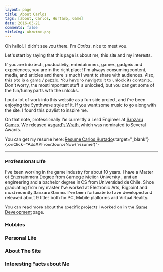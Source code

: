 ```yaml
---
layout: page
title: About Carlos
tags: [about, Carlos, Hurtado, Game]
date: 2016-03-21
comments: false
titleImg: aboutme.png
---
```

Oh hello!, I didn't see you there. I'm *Carlos*, nice to meet you.

Let's start by saying that this page is about me, this site and my interests.

 If you are into tech, productivity, entertainment, games, gadgets and experiences, you are in the right place!
I'm always consuming content, media, and articles and there is much I want to share with audiences.
Also, this site is a game / puzzle. You have to navigate it to unlock its contents... Don't worry, the most important stuff is unlocked, but you can get some of the fun/funny parts with the unlocks.


I put a lot of work into this website as a fun side project, and i've been enjoying the Synthwave style of it.
If you want some music to go along with the site, I found this playlist to inspire me.


On that note, professionally I'm currently a Lead Engineer at [Sanzaru Games](http://www.sanzarugames.com).
We released [Asgard's Wrath](https://www.carloshurtado.com/asgardwrath/), which was nominated to Several Awards.

You can get my resume here: [Resume Carlos Hurtado](https://www.carloshurtado.com/assets/ResumeCarlosHurtado2020.pdf){:target="_blank"}{:onClick="AddXPFromSourceNow('resume')"}


-------

### Professional Life
I've been working in the game industry for about 10 years. I have a Master of Entertainment Degree from Carnegie Mellon University , and an engineering and a bachelor degree in CS from Universidad de Chile. Since graduating from my master I've worked at Electronic Arts, Bigpoint and most recently Sanzaru Games.
I've been fortunate to have developed and released about 9 titles both for PC, Mobile platforms and Virtual Reality.

You can read more about the specific projects I worked on in the [Game Development]({{site.url}}/gamedev) page.

### Hobbies
<div id="secret_about_hobbies"></div>

### Personal Life
<div id="secret_about_personal"></div>

### About The Site
<div id="secret_about_site" ></div>

### Interesting Facts about Me
<div id="secret_about_facts" class="secretwide"></div>
